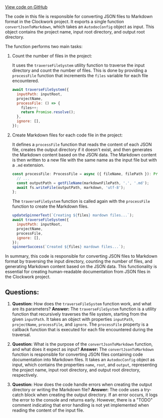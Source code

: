 [View code on GitHub](https://github.com/context-labs/autodoc/blob/master/src/cli/commands/index/convertJsonToMarkdown.ts)

The code in this file is responsible for converting JSON files to Markdown format in the Clockwork project. It exports a single function `convertJsonToMarkdown`, which takes an `AutodocConfig` object as input. This object contains the project name, input root directory, and output root directory.

The function performs two main tasks:

1. Count the number of files in the project:

   It uses the `traverseFileSystem` utility function to traverse the input directory and count the number of files. This is done by providing a `processFile` function that increments the `files` variable for each file encountered.

   ```javascript
   await traverseFileSystem({
     inputPath: inputRoot,
     projectName,
     processFile: () => {
       files++;
       return Promise.resolve();
     },
     ignore: [],
   });
   ```

2. Create Markdown files for each code file in the project:

   It defines a `processFile` function that reads the content of each JSON file, creates the output directory if it doesn't exist, and then generates the Markdown content based on the JSON data. The Markdown content is then written to a new file with the same name as the input file but with a `.md` extension.

   ```javascript
   const processFile: ProcessFile = async ({ fileName, filePath }): Promise<void> => {
     // ...
     const outputPath = getFileName(markdownFilePath, '.', '.md');
     await fs.writeFile(outputPath, markdown, 'utf-8');
   };
   ```

   The `traverseFileSystem` function is called again with the `processFile` function to create the Markdown files.

   ```javascript
   updateSpinnerText(`Creating ${files} mardown files...`);
   await traverseFileSystem({
     inputPath: inputRoot,
     projectName,
     processFile,
     ignore: [],
   });
   spinnerSuccess(`Created ${files} mardown files...`);
   ```

In summary, this code is responsible for converting JSON files to Markdown format by traversing the input directory, counting the number of files, and generating Markdown content based on the JSON data. This functionality is essential for creating human-readable documentation from JSON files in the Clockwork project.
## Questions: 
 1. **Question:** How does the `traverseFileSystem` function work, and what are its parameters?
   **Answer:** The `traverseFileSystem` function is a utility function that recursively traverses the file system, starting from the given `inputPath`. It takes an object with properties `inputPath`, `projectName`, `processFile`, and `ignore`. The `processFile` property is a callback function that is executed for each file encountered during the traversal.

2. **Question:** What is the purpose of the `convertJsonToMarkdown` function, and what does it expect as input?
   **Answer:** The `convertJsonToMarkdown` function is responsible for converting JSON files containing code documentation into Markdown files. It takes an `AutodocConfig` object as input, which contains the properties `name`, `root`, and `output`, representing the project name, input root directory, and output root directory, respectively.

3. **Question:** How does the code handle errors when creating the output directory or writing the Markdown file?
   **Answer:** The code uses a try-catch block when creating the output directory. If an error occurs, it logs the error to the console and returns early. However, there is a "TODO" comment indicating that error handling is not yet implemented when reading the content of the input file.